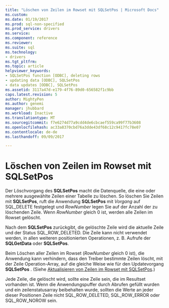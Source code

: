 ```yaml
---
title: "Löschen von Zeilen im Rowset mit SQLSetPos | Microsoft Docs"
ms.custom: 
ms.date: 01/19/2017
ms.prod: sql-non-specified
ms.prod_service: drivers
ms.service: 
ms.component: reference
ms.reviewer: 
ms.suite: sql
ms.technology:
- drivers
ms.tgt_pltfrm: 
ms.topic: article
helpviewer_keywords:
- SQLSetPos function [ODBC], deleting rows
- updating data [ODBC], SQLSetPos
- data updates [ODBC], SQLSetPos
ms.assetid: 3117a47d-e179-4f76-89d0-656582f1c9bb
caps.latest.revision: 5
author: MightyPen
ms.author: genemi
manager: jhubbard
ms.workload: Inactive
ms.translationtype: MT
ms.sourcegitcommit: f7e6274d77a9cdd4de6cbcaef559ca99f77b3608
ms.openlocfilehash: ac33a8370cbd76a3dde43df68c12c9417fc78e07
ms.contentlocale: de-de
ms.lasthandoff: 09/09/2017

---
```

# <a name="deleting-rows-in-the-rowset-with-sqlsetpos"></a>Löschen von Zeilen im Rowset mit SQLSetPos
Der Löschvorgang des **SQLSetPos** macht die Datenquelle, die eine oder mehrere ausgewählte Zeilen einer Tabelle zu löschen. So löschen Sie Zeilen mit **SQLSetPos**, ruft die Anwendung **SQLSetPos** mit *Vorgang* auf SQL_DELETE festgelegt und *RowNumber* legen Sie auf der Anzahl der zu löschenden Zeile. Wenn *RowNumber* gleich 0 ist, werden alle Zeilen im Rowset gelöscht.  
  
 Nach dem **SQLSetPos** zurückgibt, die gelöschte Zeile wird die aktuelle Zeile und der Status SQL_ROW_DELETED. Die Zeile kann nicht verwendet werden, in allen weiteren positionierten Operationen, z. B. Aufrufe der **SQLGetData** oder **SQLSetPos**.  
  
 Beim Löschen aller Zeilen im Rowset (*RowNumber* gleich 0 ist), die Anwendung kann verhindern, dass den Treiber bestimmte Zeilen löscht, mit der Zeile Operation-Array, auf die gleiche Weise wie für den Updatevorgang **SQLSetPos** . (Siehe [Aktualisieren von Zeilen im Rowset mit SQLSetPos](../../../odbc/reference/develop-app/updating-rows-in-the-rowset-with-sqlsetpos.md).)  
  
 Jede Zeile, die gelöscht wird, sollte eine Zeile sein, die im Resultset vorhanden ist. Wenn die Anwendungspuffer durch Abrufen gefüllt wurden und ein zeilenstatusarray beibehalten wurde, sollten die Werte an jeder dieser Positionen Zeile nicht SQL_ROW_DELETED, SQL_ROW_ERROR oder SQL_ROW_NOROW sein.

